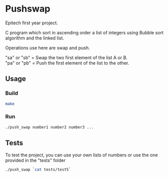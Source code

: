 
# Pushswap

Epitech first year project.

C program which sort in ascending order a list of integers using Bubble sort algorithm and the linked list.

Operations use here are swap and push.

"sa" or "sb" = Swap the two first element of the list A or B. \
"pa" or "pb" = Push the first element of the list to the other.
## Usage

### Build
```sh
make
```

### Run
```sh
./push_swap number1 number2 number3 ...
```
## Tests
To test the project, you can use your own lists of numbers or use the one provided in the "tests" folder
```sh
./push_swap `cat tests/test5`
```